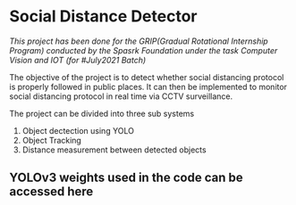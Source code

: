 # **Social Distance Detector**
*This project has been done for the GRIP(Gradual Rotational Internship Program) conducted by the Spasrk Foundation under the task Computer Vision and IOT (for #July2021 Batch)*

The objective of the project is to detect whether social distancing protocol is properly followed in public places. It can then be implemented to monitor social distancing protocol in real time via CCTV surveillance.

The project can be divided into three sub systems
1. Object dectection using YOLO
2. Object Tracking
3. Distance measurement between detected objects


## YOLOv3 weights used in the code can be accessed here
